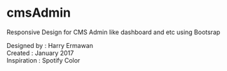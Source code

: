 # cmsAdmin

Responsive Design for CMS Admin like dashboard and etc using Bootsrap

Designed by : Harry Ermawan <br>
Created : January 2017 <br>
Inspiration : Spotify Color <br>
